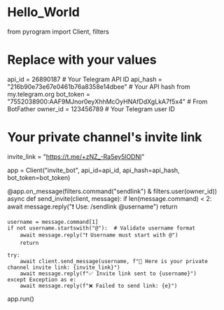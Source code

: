 # Hello_World
from pyrogram import Client, filters

# Replace with your values
api_id = 26890187  # Your Telegram API ID
api_hash = "216b90e73e67e0461b76a8358e14dbee"  # Your API hash from my.telegram.org
bot_token = "7552038900:AAF9MJnor0eyXhhMcOyHNAfDdXgLkA7f5x4"  # From BotFather
owner_id = 123456789  # Your Telegram user ID

# Your private channel's invite link
invite_link = "https://t.me/+zNZ_-Ra5ey5lODNl"

app = Client("invite_bot", api_id=api_id, api_hash=api_hash, bot_token=bot_token)

@app.on_message(filters.command("sendlink") & filters.user(owner_id))
async def send_invite(client, message):
    if len(message.command) < 2:
        await message.reply("❗ Use: /sendlink @username")
        return

    username = message.command[1]
    if not username.startswith("@"):  # Validate username format
        await message.reply("❗ Username must start with @")
        return

    try:
        await client.send_message(username, f"🔗 Here is your private channel invite link: {invite_link}")
        await message.reply(f"✅ Invite link sent to {username}")
    except Exception as e:
        await message.reply(f"❌ Failed to send link: {e}")

app.run()
